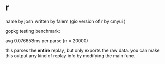 # r
name by josh written by falem (gio version of r by cmyui )

gopkg testing benchmark:

avg 0.076653ms per parse (n = 20000)


this parses the **entire** replay, but only exports the raw data. you can make this output any kind of replay info by modifying the main func.
